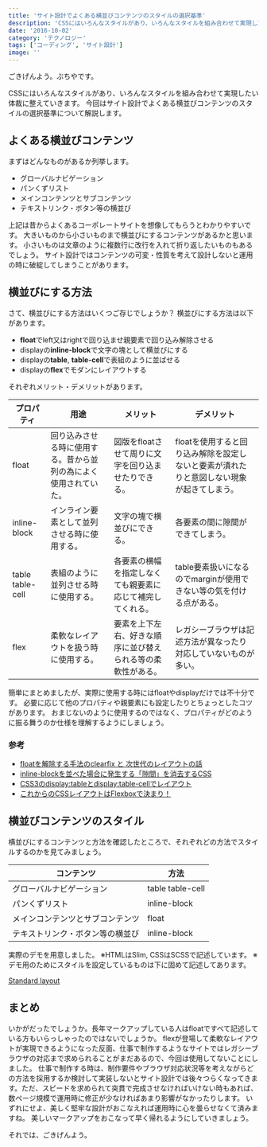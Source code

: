 ```yaml
---
title: 'サイト設計でよくある横並びコンテンツのスタイルの選択基準'
description: 'CSSにはいろんなスタイルがあり、いろんなスタイルを組み合わせて実現したい体裁に整えていきます。 今回はサイト設計でよくある横並びコンテンツのスタイルの選択基準について解説します。'
date: '2016-10-02'
category: 'テクノロジー'
tags: ['コーディング', 'サイト設計']
image: ''
---
```


ごきげんよう。ぶちやです。

CSSにはいろんなスタイルがあり、いろんなスタイルを組み合わせて実現したい体裁に整えていきます。
今回はサイト設計でよくある横並びコンテンツのスタイルの選択基準について解説します。

## よくある横並びコンテンツ

まずはどんなものがあるか列挙します。

* グローバルナビゲーション
* パンくずリスト
* メインコンテンツとサブコンテンツ
* テキストリンク・ボタン等の横並び

上記は昔からよくあるコーポレートサイトを想像してもらうとわかりやすいです。
大きいものから小さいものまで横並びにするコンテンツがあるかと思います。
小さいものは文章のように複数行に改行を入れて折り返したいものもあるでしょう。
サイト設計ではコンテンツの可変・性質を考えて設計しないと運用の時に破綻してしまうことがあります。


## 横並びにする方法

さて、横並びにする方法はいくつご存じでしょうか？
横並びにする方法は以下があります。

* **float**でleft又はrightで回り込ませ親要素で回り込み解除させる
* displayの**inline-block**で文字の塊として横並びにする
* displayの**table**, **table-cell**で表組のように並ばせる
* displayの**flex**でモダンにレイアウトする

それぞれメリット・デメリットがあります。

|プロパティ           |用途                              |メリット                          |デメリット                                          |
|----------------|--------------------------------|------------------------------|-----------------------------------------------|
|float           |回り込みさせる時に使用する。昔から並列の為によく使用されていた。|図版をfloatさせて周りに文字を回り込ませたりできる。  |floatを使用すると回り込み解除を設定しないと要素が潰れたりと意図しない現象が起きてしまう。|
|inline-block    |インライン要素として並列させる時に使用する。          |文字の塊で横並びにできる。                 |各要素の間に隙間ができてしまう。                               |
|table table-cell|表組のように並列させる時に使用する。              |各要素の横幅を指定しなくても親要素に応じて補完してくれる。 |table要素扱いになるのでmarginが使用できない等の気を付ける点がある。        |
|flex            |柔軟なレイアウトを扱う時に使用する。              |要素を上下左右、好きな順序に並び替えられる等の柔軟性がある。|レガシーブラウザは記述方法が異なったり対応していないものが多い。               |

簡単にまとめましたが、実際に使用する時にはfloatやdisplayだけでは不十分です。
必要に応じて他のプロパティや親要素にも設定したりとちょっとしたコツがあります。
おまじないのように使用するのではなく、プロパティがどのように振る舞うのか仕様を理解するようにしましょう。

### 参考
* [floatを解除する手法のclearfix と 次世代のレイアウトの話](http://kojika17.com/2013/06/clearfix-2013.html)
* [inline-blockを並べた場合に発生する「隙間」を消去するCSS](http://inspire-tech.jp/2011/06/inline_block_spaces/)
* [CSS3のdisplay:tableとdisplay:table-cellでレイアウト](http://www.webdlab.com/labs/layout-css3-2/)
* [これからのCSSレイアウトはFlexboxで決まり！](http://www.webcreatorbox.com/tech/flexbox/)


## 横並びコンテンツのスタイル

横並びにするコンテンツと方法を確認したところで、それぞれどの方法でスタイルするのかを見てみましょう。

|コンテンツ           |方法              |
|----------------|----------------|
|グローバルナビゲーション    |table table-cell|
|パンくずリスト         |inline-block    |
|メインコンテンツとサブコンテンツ|float           |
|テキストリンク・ボタン等の横並び|inline-block    |

実際のデモを用意しました。
※HTMLはSlim, CSSはSCSSで記述しています。
※デモ用のためにスタイルを設定しているものは下に固めて記述してあります。

[Standard layout](http://codepen.io/buchiya4th/pen/ozGbaE/)

##  まとめ

いかがだったでしょうか。長年マークアップしている人はfloatですべて記述している方もいらっしゃったのではないでしょうか。
flexが登場して柔軟なレイアウトが実現できるようになった反面、仕事で制作するようなサイトではレガシーブラウザの対応まで求められることがまだあるので、今回は使用してないことにしました。
仕事で制作する時は、制作要件やブラウザ対応状況等を考えながらどの方法を採用するか検討して実装しないとサイト設計では後々つらくなってきます。ただ、スピードを求められて突貫で完成させなければいけない時もあれば、数ページ規模で運用時に修正が少なければあまり影響がなかったりします。
いずれにせよ、美しく堅牢な設計がおこなえれば運用時に心を曇らせなくて済みますね。
美しいマークアップをおこなって早く帰れるようにしていきましょう。

それでは、ごきげんよう。
